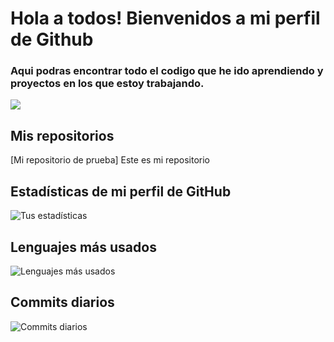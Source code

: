 # Hola a todos! Bienvenidos a mi perfil de Github

### Aqui podras encontrar todo el codigo que he ido aprendiendo y proyectos en los que estoy trabajando.

![](https://www.negozimobilidesign.it/public/articoli_gallery/429/289-m.jpg)


## Mis repositorios
[Mi repositorio de prueba]   Este es mi repositorio


## Estadísticas de mi perfil de GitHub

![Tus estadísticas](https://github-readme-stats.vercel.app/api?username=DvdMzz17&show_icons=true&theme=radical)

## Lenguajes más usados

![Lenguajes más usados](https://github-readme-stats.vercel.app/api/top-langs/?username=DvdMzz17&layout=compact&theme=radical)

## Commits diarios

![Commits diarios](https://github-readme-streak-stats.herokuapp.com/?user=DvdMzz17&theme=radical)
